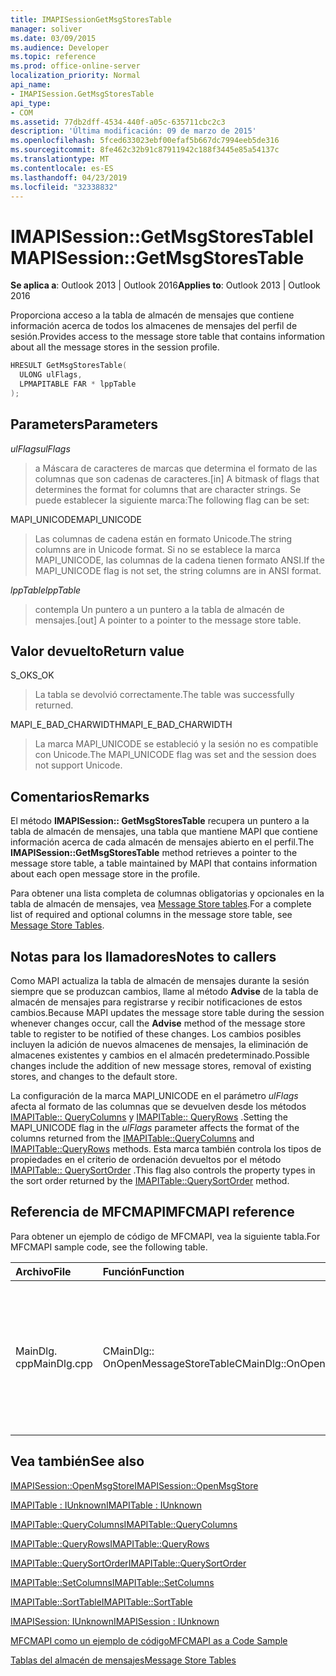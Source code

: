```yaml
---
title: IMAPISessionGetMsgStoresTable
manager: soliver
ms.date: 03/09/2015
ms.audience: Developer
ms.topic: reference
ms.prod: office-online-server
localization_priority: Normal
api_name:
- IMAPISession.GetMsgStoresTable
api_type:
- COM
ms.assetid: 77db2dff-4534-440f-a05c-635711cbc2c3
description: 'Última modificación: 09 de marzo de 2015'
ms.openlocfilehash: 5fced633023ebf00efaf5b667dc7994eeb5de316
ms.sourcegitcommit: 8fe462c32b91c87911942c188f3445e85a54137c
ms.translationtype: MT
ms.contentlocale: es-ES
ms.lasthandoff: 04/23/2019
ms.locfileid: "32338832"
---
```

# <a name="imapisessiongetmsgstorestable"></a><span data-ttu-id="a6b8b-103">IMAPISession::GetMsgStoresTable</span><span class="sxs-lookup"><span data-stu-id="a6b8b-103">IMAPISession::GetMsgStoresTable</span></span>

  
  
<span data-ttu-id="a6b8b-104">**Se aplica a**: Outlook 2013 | Outlook 2016</span><span class="sxs-lookup"><span data-stu-id="a6b8b-104">**Applies to**: Outlook 2013 | Outlook 2016</span></span> 
  
<span data-ttu-id="a6b8b-105">Proporciona acceso a la tabla de almacén de mensajes que contiene información acerca de todos los almacenes de mensajes del perfil de sesión.</span><span class="sxs-lookup"><span data-stu-id="a6b8b-105">Provides access to the message store table that contains information about all the message stores in the session profile.</span></span>
  
```cpp
HRESULT GetMsgStoresTable(
  ULONG ulFlags,
  LPMAPITABLE FAR * lppTable
);
```

## <a name="parameters"></a><span data-ttu-id="a6b8b-106">Parameters</span><span class="sxs-lookup"><span data-stu-id="a6b8b-106">Parameters</span></span>

 <span data-ttu-id="a6b8b-107">_ulFlags_</span><span class="sxs-lookup"><span data-stu-id="a6b8b-107">_ulFlags_</span></span>
  
> <span data-ttu-id="a6b8b-108">a Máscara de caracteres de marcas que determina el formato de las columnas que son cadenas de caracteres.</span><span class="sxs-lookup"><span data-stu-id="a6b8b-108">[in] A bitmask of flags that determines the format for columns that are character strings.</span></span> <span data-ttu-id="a6b8b-109">Se puede establecer la siguiente marca:</span><span class="sxs-lookup"><span data-stu-id="a6b8b-109">The following flag can be set:</span></span>
    
<span data-ttu-id="a6b8b-110">MAPI_UNICODE</span><span class="sxs-lookup"><span data-stu-id="a6b8b-110">MAPI_UNICODE</span></span> 
  
> <span data-ttu-id="a6b8b-111">Las columnas de cadena están en formato Unicode.</span><span class="sxs-lookup"><span data-stu-id="a6b8b-111">The string columns are in Unicode format.</span></span> <span data-ttu-id="a6b8b-112">Si no se establece la marca MAPI_UNICODE, las columnas de la cadena tienen formato ANSI.</span><span class="sxs-lookup"><span data-stu-id="a6b8b-112">If the MAPI_UNICODE flag is not set, the string columns are in ANSI format.</span></span>
    
 <span data-ttu-id="a6b8b-113">_lppTable_</span><span class="sxs-lookup"><span data-stu-id="a6b8b-113">_lppTable_</span></span>
  
> <span data-ttu-id="a6b8b-114">contempla Un puntero a un puntero a la tabla de almacén de mensajes.</span><span class="sxs-lookup"><span data-stu-id="a6b8b-114">[out] A pointer to a pointer to the message store table.</span></span>
    
## <a name="return-value"></a><span data-ttu-id="a6b8b-115">Valor devuelto</span><span class="sxs-lookup"><span data-stu-id="a6b8b-115">Return value</span></span>

<span data-ttu-id="a6b8b-116">S_OK</span><span class="sxs-lookup"><span data-stu-id="a6b8b-116">S_OK</span></span> 
  
> <span data-ttu-id="a6b8b-117">La tabla se devolvió correctamente.</span><span class="sxs-lookup"><span data-stu-id="a6b8b-117">The table was successfully returned.</span></span>
    
<span data-ttu-id="a6b8b-118">MAPI_E_BAD_CHARWIDTH</span><span class="sxs-lookup"><span data-stu-id="a6b8b-118">MAPI_E_BAD_CHARWIDTH</span></span> 
  
> <span data-ttu-id="a6b8b-119">La marca MAPI_UNICODE se estableció y la sesión no es compatible con Unicode.</span><span class="sxs-lookup"><span data-stu-id="a6b8b-119">The MAPI_UNICODE flag was set and the session does not support Unicode.</span></span>
    
## <a name="remarks"></a><span data-ttu-id="a6b8b-120">Comentarios</span><span class="sxs-lookup"><span data-stu-id="a6b8b-120">Remarks</span></span>

<span data-ttu-id="a6b8b-121">El método **IMAPISession:: GetMsgStoresTable** recupera un puntero a la tabla de almacén de mensajes, una tabla que mantiene MAPI que contiene información acerca de cada almacén de mensajes abierto en el perfil.</span><span class="sxs-lookup"><span data-stu-id="a6b8b-121">The **IMAPISession::GetMsgStoresTable** method retrieves a pointer to the message store table, a table maintained by MAPI that contains information about each open message store in the profile.</span></span> 
  
<span data-ttu-id="a6b8b-122">Para obtener una lista completa de columnas obligatorias y opcionales en la tabla de almacén de mensajes, vea [Message Store tables](message-store-tables.md).</span><span class="sxs-lookup"><span data-stu-id="a6b8b-122">For a complete list of required and optional columns in the message store table, see [Message Store Tables](message-store-tables.md).</span></span> 
  
## <a name="notes-to-callers"></a><span data-ttu-id="a6b8b-123">Notas para los llamadores</span><span class="sxs-lookup"><span data-stu-id="a6b8b-123">Notes to callers</span></span>

<span data-ttu-id="a6b8b-124">Como MAPI actualiza la tabla de almacén de mensajes durante la sesión siempre que se produzcan cambios, llame al método **Advise** de la tabla de almacén de mensajes para registrarse y recibir notificaciones de estos cambios.</span><span class="sxs-lookup"><span data-stu-id="a6b8b-124">Because MAPI updates the message store table during the session whenever changes occur, call the **Advise** method of the message store table to register to be notified of these changes.</span></span> <span data-ttu-id="a6b8b-125">Los cambios posibles incluyen la adición de nuevos almacenes de mensajes, la eliminación de almacenes existentes y cambios en el almacén predeterminado.</span><span class="sxs-lookup"><span data-stu-id="a6b8b-125">Possible changes include the addition of new message stores, removal of existing stores, and changes to the default store.</span></span> 
  
<span data-ttu-id="a6b8b-126">La configuración de la marca MAPI_UNICODE en el parámetro _ulFlags_ afecta al formato de las columnas que se devuelven desde los métodos [IMAPITable:: QueryColumns](imapitable-querycolumns.md) y [IMAPITable:: QueryRows](imapitable-queryrows.md) .</span><span class="sxs-lookup"><span data-stu-id="a6b8b-126">Setting the MAPI_UNICODE flag in the  _ulFlags_ parameter affects the format of the columns returned from the [IMAPITable::QueryColumns](imapitable-querycolumns.md) and [IMAPITable::QueryRows](imapitable-queryrows.md) methods.</span></span> <span data-ttu-id="a6b8b-127">Esta marca también controla los tipos de propiedades en el criterio de ordenación devueltos por el método [IMAPITable:: QuerySortOrder](imapitable-querysortorder.md) .</span><span class="sxs-lookup"><span data-stu-id="a6b8b-127">This flag also controls the property types in the sort order returned by the [IMAPITable::QuerySortOrder](imapitable-querysortorder.md) method.</span></span> 
  
## <a name="mfcmapi-reference"></a><span data-ttu-id="a6b8b-128">Referencia de MFCMAPI</span><span class="sxs-lookup"><span data-stu-id="a6b8b-128">MFCMAPI reference</span></span>

<span data-ttu-id="a6b8b-129">Para obtener un ejemplo de código de MFCMAPI, vea la siguiente tabla.</span><span class="sxs-lookup"><span data-stu-id="a6b8b-129">For MFCMAPI sample code, see the following table.</span></span>
  
|<span data-ttu-id="a6b8b-130">**Archivo**</span><span class="sxs-lookup"><span data-stu-id="a6b8b-130">**File**</span></span>|<span data-ttu-id="a6b8b-131">**Función**</span><span class="sxs-lookup"><span data-stu-id="a6b8b-131">**Function**</span></span>|<span data-ttu-id="a6b8b-132">**Comentario**</span><span class="sxs-lookup"><span data-stu-id="a6b8b-132">**Comment**</span></span>|
|:-----|:-----|:-----|
|<span data-ttu-id="a6b8b-133">MainDlg. cpp</span><span class="sxs-lookup"><span data-stu-id="a6b8b-133">MainDlg.cpp</span></span>  <br/> |<span data-ttu-id="a6b8b-134">CMainDlg:: OnOpenMessageStoreTable</span><span class="sxs-lookup"><span data-stu-id="a6b8b-134">CMainDlg::OnOpenMessageStoreTable</span></span>  <br/> |<span data-ttu-id="a6b8b-135">MFCMAPI usa el método **IMAPISession:: GetMsgStoresTable** para obtener la tabla de almacén de mensajes para que pueda representarse en el cuadro de diálogo principal de MFCMAPI.</span><span class="sxs-lookup"><span data-stu-id="a6b8b-135">MFCMAPI uses the **IMAPISession::GetMsgStoresTable** method to obtain the message store table so that it can be rendered in the main dialog box of MFCMAPI.</span></span>  <br/> |
   
## <a name="see-also"></a><span data-ttu-id="a6b8b-136">Vea también</span><span class="sxs-lookup"><span data-stu-id="a6b8b-136">See also</span></span>



[<span data-ttu-id="a6b8b-137">IMAPISession::OpenMsgStore</span><span class="sxs-lookup"><span data-stu-id="a6b8b-137">IMAPISession::OpenMsgStore</span></span>](imapisession-openmsgstore.md)
  
[<span data-ttu-id="a6b8b-138">IMAPITable : IUnknown</span><span class="sxs-lookup"><span data-stu-id="a6b8b-138">IMAPITable : IUnknown</span></span>](imapitableiunknown.md)
  
[<span data-ttu-id="a6b8b-139">IMAPITable::QueryColumns</span><span class="sxs-lookup"><span data-stu-id="a6b8b-139">IMAPITable::QueryColumns</span></span>](imapitable-querycolumns.md)
  
[<span data-ttu-id="a6b8b-140">IMAPITable::QueryRows</span><span class="sxs-lookup"><span data-stu-id="a6b8b-140">IMAPITable::QueryRows</span></span>](imapitable-queryrows.md)
  
[<span data-ttu-id="a6b8b-141">IMAPITable::QuerySortOrder</span><span class="sxs-lookup"><span data-stu-id="a6b8b-141">IMAPITable::QuerySortOrder</span></span>](imapitable-querysortorder.md)
  
[<span data-ttu-id="a6b8b-142">IMAPITable::SetColumns</span><span class="sxs-lookup"><span data-stu-id="a6b8b-142">IMAPITable::SetColumns</span></span>](imapitable-setcolumns.md)
  
[<span data-ttu-id="a6b8b-143">IMAPITable::SortTable</span><span class="sxs-lookup"><span data-stu-id="a6b8b-143">IMAPITable::SortTable</span></span>](imapitable-sorttable.md)
  
[<span data-ttu-id="a6b8b-144">IMAPISession: IUnknown</span><span class="sxs-lookup"><span data-stu-id="a6b8b-144">IMAPISession : IUnknown</span></span>](imapisessioniunknown.md)


[<span data-ttu-id="a6b8b-145">MFCMAPI como un ejemplo de código</span><span class="sxs-lookup"><span data-stu-id="a6b8b-145">MFCMAPI as a Code Sample</span></span>](mfcmapi-as-a-code-sample.md)
  
[<span data-ttu-id="a6b8b-146">Tablas del almacén de mensajes</span><span class="sxs-lookup"><span data-stu-id="a6b8b-146">Message Store Tables</span></span>](message-store-tables.md)

